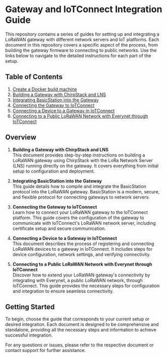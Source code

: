 # Gateway and IoTConnect Integration Guide

This repository contains a series of guides for setting up and integrating a LoRaWAN gateway with different network servers and IoT platforms. Each document in this repository covers a specific aspect of the process, from building the gateway firmware to connecting to public networks. Use the links below to navigate to the detailed instructions for each part of the setup.

## Table of Contents

1. [Create a Docker build machine](docs/build-machine-docker.md)
2. [Building a Gateway with ChirpStack and LNS](docs/local-lns-build.md)
3. [Integrating BasicStation into the Gateway](docs/lora-basics-build.md)
4. [Connecting the Gateway to IoTConnect](docs/iotc-gateway-build.md)
5. [Connecting a Device to a Gateway in IoTConnect](docs/iotc-lora-priv-device-onboard.md)
6. [Connecting to a Public LoRaWAN Network with Everynet through IoTConnect](docs/iotc-lora-pub-device-onboard.md)

## Overview

1. **Building a Gateway with ChirpStack and LNS**  
   This document provides step-by-step instructions on building a LoRaWAN gateway using ChirpStack with the LoRa Network Server (LNS) running directly on the gateway. It covers everything from initial setup to configuration and deployment.

2. **Integrating BasicStation into the Gateway**  
   This guide details how to compile and integrate the BasicStation protocol into the LoRaWAN gateway. BasicStation is a modern, secure, and flexible protocol for connecting gateways to network servers.

3. **Connecting the Gateway to IoTConnect**  
   Learn how to connect your LoRaWAN gateway to the IoTConnect platform. This guide covers the configuration of the gateway to communicate with IoTConnect's LoRaWAN network server, including certificate setup and secure communication.

4. **Connecting a Device to a Gateway in IoTConnect**  
   This document describes the process of registering and connecting LoRaWAN devices to a gateway in IoTConnect. It includes steps for device configuration, network settings, and verifying connectivity.

5. **Connecting to a Public LoRaWAN Network with Everynet through IoTConnect**  
   Discover how to extend your LoRaWAN gateway's connectivity by integrating with Everynet, a public LoRaWAN network, through IoTConnect. This guide provides the necessary steps for configuration and integration to ensure seamless connectivity.

## Getting Started

To begin, choose the guide that corresponds to your current setup or desired integration. Each document is designed to be comprehensive and standalone, providing all the necessary steps and information to achieve successful integration.

For any questions or issues, please refer to the respective document or contact support for further assistance.

